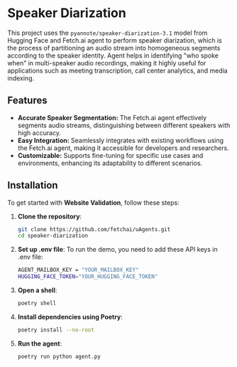 # Speaker Diarization

This project uses the `pyannote/speaker-diarization-3.1` model from Hugging Face and Fetch.ai agent to perform speaker diarization, which is the process of partitioning an audio stream into homogeneous segments according to the speaker identity. Agent helps in identifying "who spoke when" in multi-speaker audio recordings, making it highly useful for applications such as meeting transcription, call center analytics, and media indexing.

## Features

- **Accurate Speaker Segmentation:** The Fetch.ai agent effectively segments audio streams, distinguishing between different speakers with high accuracy.
- **Easy Integration:** Seamlessly integrates with existing workflows using the Fetch.ai agent, making it accessible for developers and researchers.
- **Customizable:** Supports fine-tuning for specific use cases and environments, enhancing its adaptability to different scenarios.

## Installation

To get started with **Website Validation**, follow these steps:

1. **Clone the repository**:
   ```bash
   git clone https://github.com/fetchai/uAgents.git
   cd speaker-diarization

2. **Set up .env file**:
   To run the demo, you need to add these API keys in .env file:
   ```bash
   AGENT_MAILBOX_KEY = "YOUR_MAILBOX_KEY"
   HUGGING_FACE_TOKEN="YOUR_HUGGING_FACE_TOKEN"
3. **Open a shell**:
   ```bash
   poetry shell

4. **Install dependencies using Poetry**:
   ```bash
   poetry install --no-root
5. **Run the agent**:
   ```bash
   poetry run python agent.py